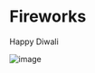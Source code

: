 # Fireworks
Happy Diwali

![image](https://user-images.githubusercontent.com/63313585/194758431-111bb260-0478-4b7e-98b1-f579e47e4487.png)
